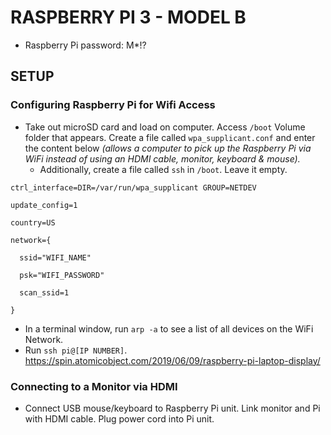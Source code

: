 # RASPBERRY PI 3 - MODEL B
- Raspberry Pi password: M*!?


## SETUP

### Configuring Raspberry Pi for Wifi Access
- Take out microSD card and load on computer. Access ```/boot``` Volume folder that appears. Create a file called ```wpa_supplicant.conf``` and enter the content below *(allows a computer to pick up the Raspberry Pi via WiFi instead of using an HDMI cable, monitor, keyboard & mouse).*
  - Additionally, create a file called ```ssh``` in ```/boot```. Leave it empty.
```
ctrl_interface=DIR=/var/run/wpa_supplicant GROUP=NETDEV

update_config=1

country=US

network={

  ssid="WIFI_NAME"

  psk="WIFI_PASSWORD"

  scan_ssid=1

}
```
- In a terminal window, run ```arp -a``` to see a list of all devices on the WiFi Network.
- Run ```ssh pi@[IP NUMBER]```.
https://spin.atomicobject.com/2019/06/09/raspberry-pi-laptop-display/

### Connecting to a Monitor via HDMI
- Connect USB mouse/keyboard to Raspberry Pi unit. Link monitor and Pi with HDMI cable. Plug power cord into Pi unit.
